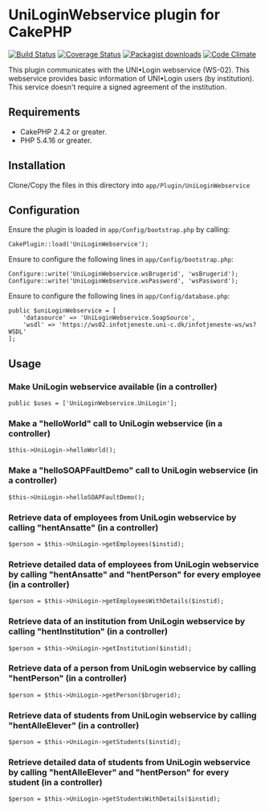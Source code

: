 # UniLoginWebservice plugin for CakePHP

[![Build Status](https://travis-ci.org/Oefenweb/cakephp-uni-login-webservice.png?branch=master)](https://travis-ci.org/Oefenweb/cakephp-uni-login-webservice) [![Coverage Status](https://coveralls.io/repos/Oefenweb/cakephp-uni-login-webservice/badge.png)](https://coveralls.io/r/Oefenweb/cakephp-uni-login-webservice) [![Packagist downloads](http://img.shields.io/packagist/dt/Oefenweb/cakephp-uni-login-webservice.svg)](https://packagist.org/packages/oefenweb/cakephp-uni-login-webservice) [![Code Climate](https://codeclimate.com/github/Oefenweb/cakephp-uni-login-webservice/badges/gpa.svg)](https://codeclimate.com/github/Oefenweb/cakephp-uni-login-webservice)

This plugin communicates with the UNI•Login webservice (WS-02). This webservice provides basic information of UNI•Login
users (by institution). This service doesn't require a signed agreement of the institution.

## Requirements

* CakePHP 2.4.2 or greater.
* PHP 5.4.16 or greater.

## Installation

Clone/Copy the files in this directory into `app/Plugin/UniLoginWebservice`

## Configuration

Ensure the plugin is loaded in `app/Config/bootstrap.php` by calling:

```
CakePlugin::load('UniLoginWebservice');
```

Ensure to configure the following lines in `app/Config/bootstrap.php`:

```
Configure::write('UniLoginWebservice.wsBrugerid', 'wsBrugerid');
Configure::write('UniLoginWebservice.wsPassword', 'wsPassword');
```


Ensure to configure the following lines in `app/Config/database.php`:

```
public $uniLoginWebservice = [
	'datasource' => 'UniLoginWebservice.SoapSource',
	'wsdl' => 'https://ws02.infotjeneste.uni-c.dk/infotjeneste-ws/ws?WSDL'
];
```

## Usage

### Make UniLogin webservice available (in a controller)

```
public $uses = ['UniLoginWebservice.UniLogin'];
```

### Make a "helloWorld" call to UniLogin webservice (in a controller)

```
$this->UniLogin->helloWorld();
```

### Make a "helloSOAPFaultDemo" call to UniLogin webservice (in a controller)

```
$this->UniLogin->helloSOAPFaultDemo();
```

### Retrieve data of employees from UniLogin webservice by calling "hentAnsatte" (in a controller)

```
$person = $this->UniLogin->getEmployees($instid);
```

### Retrieve detailed data of employees from UniLogin webservice by calling "hentAnsatte" and "hentPerson" for every employee (in a controller)

```
$person = $this->UniLogin->getEmployeesWithDetails($instid);
```

### Retrieve data of an institution from UniLogin webservice by calling "hentInstitution" (in a controller)

```
$person = $this->UniLogin->getInstitution($instid);
```

### Retrieve data of a person from UniLogin webservice by calling "hentPerson" (in a controller)

```
$person = $this->UniLogin->getPerson($brugerid);
```

### Retrieve data of students from UniLogin webservice by calling "hentAlleElever" (in a controller)

```
$person = $this->UniLogin->getStudents($instid);
```

### Retrieve detailed data of students from UniLogin webservice by calling "hentAlleElever" and "hentPerson" for every student (in a controller)

```
$person = $this->UniLogin->getStudentsWithDetails($instid);
```
